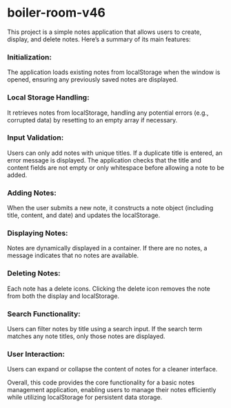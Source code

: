 # boiler-room-v46

This project is a simple notes application that allows users to create, display, and delete notes. 
Here’s a summary of its main features:

<h3>Initialization:</h3> The application loads existing notes from localStorage when the window is opened, ensuring any previously saved notes are displayed.
<h3>Local Storage Handling:</h3>
It retrieves notes from localStorage, handling any potential errors (e.g., corrupted data) by resetting to an empty array if necessary.
<h3>Input Validation:</h3>
Users can only add notes with unique titles. If a duplicate title is entered, an error message is displayed.
The application checks that the title and content fields are not empty or only whitespace before allowing a note to be added.
<h3>Adding Notes:</h3>
When the user submits a new note, it constructs a note object (including title, content, and date) and updates the localStorage.
<h3>Displaying Notes:</h3>
Notes are dynamically displayed in a container. If there are no notes, a message indicates that no notes are available.
<h3>Deleting Notes:</h3>
Each note has a delete icons. Clicking the delete icon removes the note from both the display and localStorage.
<h3>Search Functionality:</h3>
Users can filter notes by title using a search input. If the search term matches any note titles, only those notes are displayed.
<h3>User Interaction:</h3>
Users can expand or collapse the content of notes for a cleaner interface.

Overall, this code provides the core functionality for a basic notes management application, enabling users to manage their notes efficiently while utilizing localStorage for persistent data storage.
 
